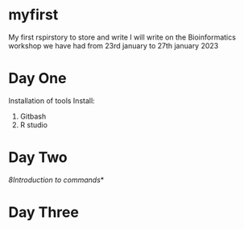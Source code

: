 # myfirst
My first rspirstory to store and write
I will write on the Bioinformatics workshop we have had from 23rd january to 27th january 2023


# Day One
Installation of tools
Install:

1. Gitbash
2. R studio

# Day Two
*8Introduction to commands**

# Day Three
